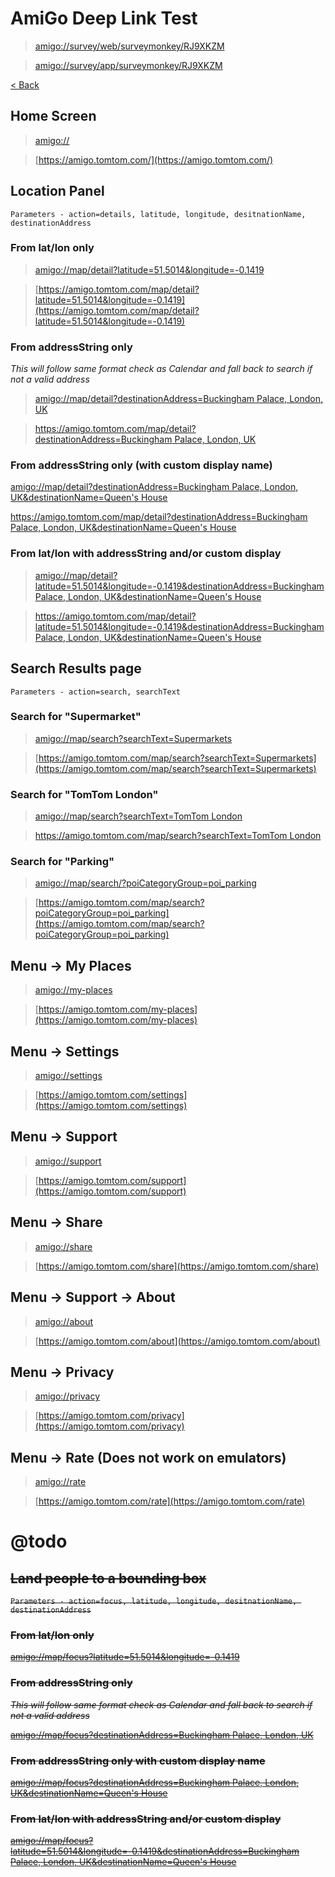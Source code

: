 # AmiGo Deep Link Test
> [amigo://survey/web/surveymonkey/RJ9XKZM](amigo://survey/web/surveymonkey/RJ9XKZM)

> [amigo://survey/app/surveymonkey/RJ9XKZM](amigo://survey/app/surveymonkey/RJ9XKZM)

[< Back](README.md)

## Home Screen

> [amigo://](amigo://)

> [https://amigo.tomtom.com/](https://amigo.tomtom.com/)

## Location Panel

`Parameters - action=details, latitude, longitude, desitnationName, destinationAddress`

### From lat/lon only

> [amigo://map/detail?latitude=51.5014&longitude=-0.1419](amigo://map/detail?latitude=51.5014&longitude=-0.1419)

> [https://amigo.tomtom.com/map/detail?latitude=51.5014&longitude=-0.1419](https://amigo.tomtom.com/map/detail?latitude=51.5014&longitude=-0.1419)

### From addressString only

*This will follow same format check as Calendar and fall back to search if not a valid address*

> [amigo://map/detail?destinationAddress=Buckingham Palace, London, UK](amigo://map/detail?destinationAddress=Buckingham%20Palace%2C%20London%2C%20UK)

> [https://amigo.tomtom.com/map/detail?destinationAddress=Buckingham Palace, London, UK]([amigo://](https://amigo.tomtom.com/)map/detail?destinationAddress=Buckingham%20Palace%2C%20London%2C%20UK)

### From addressString only (with custom display name)

[amigo://map/detail?destinationAddress=Buckingham Palace, London, UK&destinationName=Queen's House](amigo://map/detail?destinationAddress=Buckingham%20Palace%2C%20London%2C%20UK&destinationName=Queen%27s%20House)

[https://amigo.tomtom.com/map/detail?destinationAddress=Buckingham Palace, London, UK&destinationName=Queen's House](https://amigo.tomtom.com/map/detail?destinationAddress=Buckingham%20Palace%2C%20London%2C%20UK&destinationName=Queen%27s%20House)

### From lat/lon with addressString and/or custom display

> [amigo://map/detail?latitude=51.5014&longitude=-0.1419&destinationAddress=Buckingham Palace, London, UK&destinationName=Queen's House](amigo://map/detail?latitude=51.5014&longitude=-0.1419&destinationAddress=Buckingham%20Palace%2C%20London%2C%20UK&destinationName=Queen%27s%20House)

> [https://amigo.tomtom.com/map/detail?latitude=51.5014&longitude=-0.1419&destinationAddress=Buckingham Palace, London, UK&destinationName=Queen's House](https://amigo.tomtom.com/map/detail?latitude=51.5014&longitude=-0.1419&destinationAddress=Buckingham%20Palace%2C%20London%2C%20UK&destinationName=Queen%27s%20House)

## Search Results page

`Parameters - action=search, searchText`

### Search for "Supermarket"
>[amigo://map/search?searchText=Supermarkets](amigo://map/search?searchText=Supermarkets)

>[https://amigo.tomtom.com/map/search?searchText=Supermarkets](https://amigo.tomtom.com/map/search?searchText=Supermarkets)

### Search for "TomTom London"
>[amigo://map/search?searchText=TomTom London](amigo://map/search?searchText=TomTom%20London)

> [https://amigo.tomtom.com/map/search?searchText=TomTom London](https://amigo.tomtom.com/map/search?searchText=TomTom%20London)

### Search for "Parking"
>[amigo://map/search/?poiCategoryGroup=poi_parking](amigo://map/search/?poiCategoryGroup=poi_parking)

> [https://amigo.tomtom.com/map/search?poiCategoryGroup=poi_parking](https://amigo.tomtom.com/map/search?poiCategoryGroup=poi_parking)

## Menu → My Places

> [amigo://my-places](amigo://my-places)

>[https://amigo.tomtom.com/my-places](https://amigo.tomtom.com/my-places)

## Menu → Settings

> [amigo://settings](amigo://settings)

> [https://amigo.tomtom.com/settings](https://amigo.tomtom.com/settings)

## Menu → Support

> [amigo://support](amigo://support)

> [https://amigo.tomtom.com/support](https://amigo.tomtom.com/support)

## Menu → Share

> [amigo://share](amigo://share)

> [https://amigo.tomtom.com/share](https://amigo.tomtom.com/share)

## Menu → Support → About

> [amigo://about](amigo://about)

> [https://amigo.tomtom.com/about](https://amigo.tomtom.com/about)

## Menu → Privacy

> [amigo://privacy](amigo://privacy)

> [https://amigo.tomtom.com/privacy](https://amigo.tomtom.com/privacy)

## Menu → Rate (Does not work on emulators)

> [amigo://rate](amigo://rate)

> [https://amigo.tomtom.com/rate](https://amigo.tomtom.com/rate)

# @todo
<del>

## Land people to a bounding box

`Parameters - action=focus, latitude, longitude, desitnationName, destinationAddress`

### From lat/lon only

[amigo://map/focus?latitude=51.5014&longitude=-0.1419](amigo://map/focus?latitude=51.5014&longitude=-0.1419)

### From addressString only

*This will follow same format check as Calendar and fall back to search if not a valid address*

[amigo://map/focus?destinationAddress=Buckingham Palace, London, UK](amigo://map/focus?destinationAddress=Buckingham%20Palace%2C%20London%2C%20UK)

### From addressString only with custom display name

[amigo://map/focus?destinationAddress=Buckingham Palace, London, UK&destinationName=Queen's House](amigo://map/focus?destinationAddress=Buckingham%20Palace%2C%20London%2C%20UK&destinationName=Queen%27s%20House)

### From lat/lon with addressString and/or custom display

[amigo://map/focus?latitude=51.5014&longitude=-0.1419&destinationAddress=Buckingham Palace, London, UK&destinationName=Queen's House](amigo://map/focus?latitude=51.5014&longitude=-0.1419&destinationAddress=Buckingham%20Palace%2C%20London%2C%20UK&destinationName=Queen%27s%20House)
<del>
